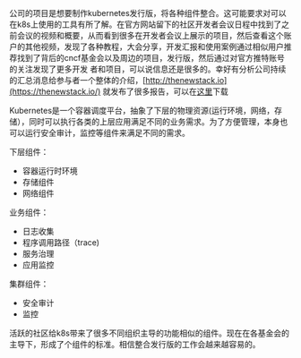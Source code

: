 公司的项目是想要制作kubernetes发行版，将各种组件整合。这可能要求对可以在k8s上使用的工具有所了解。在官方网站留下的社区开发者会议日程中找到了之前会议的视频和概要，从而看到很多在开发者会议上展示的项目，然后查看这个账户的其他视频，发现了各种教程，大会分享，开发汇报和使用案例通过相似用户推荐找到了背后的cncf基金会以及周边的项目，发行版，然后通过对官方推特账号的关注发现了更多开发 者和项目，可以说信息还是很多的。幸好有分析公司持续的汇总消息给参与者一个整体的介绍，[http://thenewstack.io](https://thenewstack.io/) 就发布了很多报告，可以在[这里](https://thenewstack.io/ebooks/)下载

Kubernetes是一个容器调度平台，抽象了下层的物理资源\(运行环境，网络，存储），同时可以执行各类的上层应用满足不同的业务需求。为了方便管理，本身也可以运行安全审计，监控等组件来满足不同的需求。

下层组件：

* 容器运行时环境
* 存储组件
* 网络组件

业务组件：

* 日志收集
* 程序调用路径（trace\)
* 服务治理
* 应用监控

集群组件：

* 安全审计
* 监控

活跃的社区给k8s带来了很多不同组织主导的功能相似的组件。现在在各基金会的主导下，形成了个组件的标准。相信整合发行版的工作会越来越容易的。

